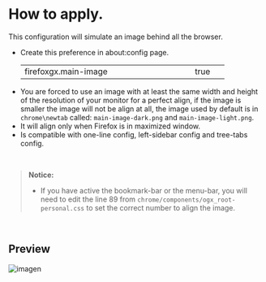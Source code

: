 # How to apply.
<p>This configuration will simulate an image behind all the browser.</p>

<ul><li>Create this preference in about:config page.</li>  
  <table><tr>
    <td width="320px">firefoxgx.main-image</td>
    <td width="50px">true</td></tr>
  </table>
<li>You are forced to use an image with at least the same width and height of the resolution of your monitor for a perfect align, if the image is smaller the image will not be align at all, the image used by default is in <code>chrome\newtab</code> called: <code>main-image-dark.png</code> and <code>main-image-light.png</code>.</li>
<li>It will align only when Firefox is in maximized window.</li>
<li>Is compatible with one-line config, left-sidebar config and tree-tabs config.</li></ul></br>

> <p><b>Notice:</b></br><ul><li>If you have active the bookmark-bar or the menu-bar, you will need to edit the line 89 from <code>chrome/components/ogx_root-personal.css</code> to set the correct number to align the image.</li></ul></p>
</br>

## Preview

![imagen](https://user-images.githubusercontent.com/22057609/235237869-7e2aab34-e82f-4fd7-b559-a9e51305ca09.png)
